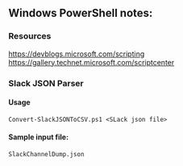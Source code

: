 ## Windows PowerShell notes:

### Resources
https://devblogs.microsoft.com/scripting <br />
https://gallery.technet.microsoft.com/scriptcenter 

### Slack JSON Parser

#### Usage
    Convert-SlackJSONToCSV.ps1 <SLack json file>

#### Sample input file:
    SlackChannelDump.json
